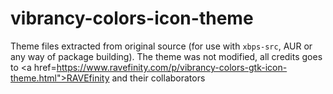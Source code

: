 # vibrancy-colors-icon-theme
Theme files extracted from original source (for use with <code>xbps-src</code>, AUR or any way of package building). The theme was not modified, all credits goes to <a href=https://www.ravefinity.com/p/vibrancy-colors-gtk-icon-theme.html">RAVEfinity and their collaborators</a>
